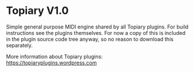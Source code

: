 # Topiary V1.0
Simple general purpose MIDI engine shared by all Topiary plugins.  For build instructions see the plugins themselves.  For now a copy of this is included in the plugin source code tree anyway, so no reason to download this separately.


More information about Topiary plugins: https://topiaryplugins.wordpress.com



